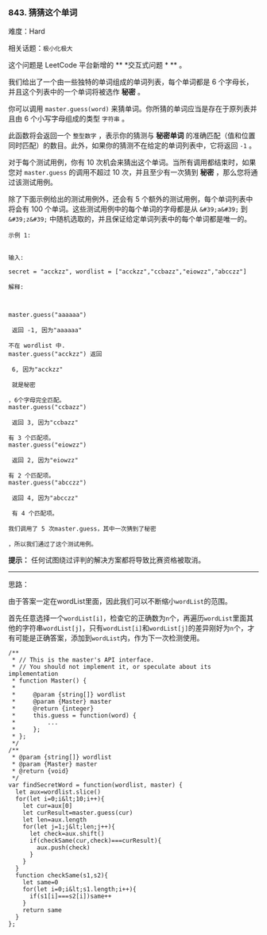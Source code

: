 ### 843. 猜猜这个单词

难度：Hard

相关话题：`极小化极大`

这个问题是 LeetCode 平台新增的 ** *交互式问题 * ** 。



我们给出了一个由一些独特的单词组成的单词列表，每个单词都是 6 个字母长，并且这个列表中的一个单词将被选作 **秘密** 。



你可以调用  `master.guess(word)`  来猜单词。你所猜的单词应当是存在于原列表并且由 6 个小写字母组成的类型 `字符串` 。



此函数将会返回一个 `整型数字` ，表示你的猜测与 **秘密单词** 的准确匹配（值和位置同时匹配）的数目。此外，如果你的猜测不在给定的单词列表中，它将返回  `-1` 。



对于每个测试用例，你有 10 次机会来猜出这个单词。当所有调用都结束时，如果您对  `master.guess`  的调用不超过 10 次，并且至少有一次猜到 **秘密** ，那么您将通过该测试用例。



除了下面示例给出的测试用例外，还会有 5 个额外的测试用例，每个单词列表中将会有 100 个单词。这些测试用例中的每个单词的字母都是从  `&#39;a&#39;`  到  `&#39;z&#39;` 中随机选取的，并且保证给定单词列表中的每个单词都是唯一的。





```
示例 1:


输入:

secret = "acckzz", wordlist = ["acckzz","ccbazz","eiowzz","abcczz"]

解释:



master.guess("aaaaaa")

 返回 -1, 因为"aaaaaa"

不在 wordlist 中.
master.guess("acckzz") 返回

 6, 因为"acckzz"

 就是秘密

，6个字母完全匹配。
master.guess("ccbazz")

 返回 3, 因为"ccbazz"

有 3 个匹配项。
master.guess("eiowzz")

 返回 2, 因为"eiowzz"

有 2 个匹配项。
master.guess("abcczz")

 返回 4, 因为"abcczz"

 有 4 个匹配项。

我们调用了 5 次master.guess，其中一次猜到了秘密

，所以我们通过了这个测试用例。

```

 **提示：** 任何试图绕过评判的解决方案都将导致比赛资格被取消。




-----

思路：

由于答案一定在wordList里面，因此我们可以不断缩小`wordList`的范围。

首先任意选择一个`wordList[i]`，检查它的正确数为`n`个，再遍历`wordList`里面其他的字符串`wordList[j]`，只有`wordList[i]`和`wordList[j]`的差异刚好为`n`个，才有可能是正确答案，添加到`wordList`内，作为下一次检测使用。


```
/**
 * // This is the master's API interface.
 * // You should not implement it, or speculate about its implementation
 * function Master() {
 *
 *     @param {string[]} wordlist
 *     @param {Master} master
 *     @return {integer}
 *     this.guess = function(word) {
 *         ...
 *     };
 * };
 */
/**
 * @param {string[]} wordlist
 * @param {Master} master
 * @return {void}
 */
var findSecretWord = function(wordlist, master) {
  let aux=wordlist.slice()
  for(let i=0;i&lt;10;i++){
    let cur=aux[0]
    let curResult=master.guess(cur)
    let len=aux.length
    for(let j=1;j&lt;len;j++){
      let check=aux.shift()
      if(checkSame(cur,check)===curResult){
        aux.push(check)
      }
    }
  }
  function checkSame(s1,s2){
    let same=0
    for(let i=0;i&lt;s1.length;i++){
      if(s1[i]===s2[i])same++
    }
    return same
  }
};




```
